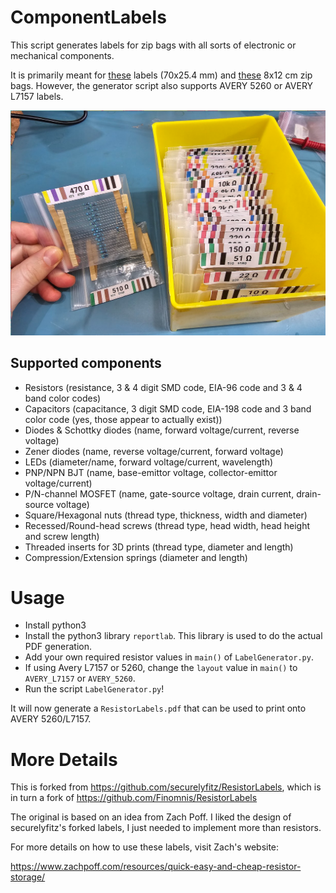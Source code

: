 # ComponentLabels

This script generates labels for zip bags with all sorts of electronic or mechanical components.

It is primarily meant for [these](https://www.obalyvysocina.cz/produkty/samolepici-etikety) labels (70x25.4 mm) and [these](https://www.obalyvysocina.cz/produkty/rychlouzaviraci-sacek-extra-pevny#rychlouzaviraci-sacek-silny8x12) 8x12 cm zip bags. However, the generator script also supports AVERY 5260 or AVERY L7157 labels.

<img src="Example.png">

## Supported components

- Resistors (resistance, 3 & 4 digit SMD code, EIA-96 code and 3 & 4 band color codes)
- Capacitors (capacitance, 3 digit SMD code, EIA-198 code and 3 band color code (yes, those appear to actually exist))
- Diodes & Schottky diodes (name, forward voltage/current, reverse voltage)
- Zener diodes (name, reverse voltage/current, forward voltage)
- LEDs (diameter/name, forward voltage/current, wavelength)
- PNP/NPN BJT (name, base-emittor voltage, collector-emittor voltage/current)
- P/N-channel MOSFET (name, gate-source voltage, drain current, drain-source voltage)
- Square/Hexagonal nuts (thread type, thickness, width and diameter)
- Recessed/Round-head screws (thread type, head width, head height and screw length)
- Threaded inserts for 3D prints (thread type, diameter and length)
- Compression/Extension springs (diameter and length)

# Usage

- Install python3
- Install the python3 library `reportlab`. This library is used to do the actual PDF generation.
- Add your own required resistor values in `main()` of `LabelGenerator.py`.
- If using Avery L7157 or 5260, change the `layout` value in `main()` to `AVERY_L7157` or `AVERY_5260`.
- Run the script `LabelGenerator.py`!

It will now generate a `ResistorLabels.pdf` that can be used to print onto AVERY 5260/L7157.

# More Details

This is forked from https://github.com/securelyfitz/ResistorLabels, which is in turn a fork of https://github.com/Finomnis/ResistorLabels

The original is based on an idea from Zach Poff. I liked the design of securelyfitz's forked labels, I just needed to implement more than resistors.

For more details on how to use these labels, visit Zach's website:

https://www.zachpoff.com/resources/quick-easy-and-cheap-resistor-storage/
